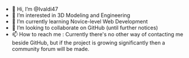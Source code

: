 - 👋 Hi, I’m @Ivaldi47
- 👀 I’m interested in 3D Modeling and Engineering
- 🌱 I’m currently learning Novice-level Web Development
- 💞️ I’m looking to collaborate on GitHub (until further notices)
- 📫 How to reach me : Currently there's no other way of contacting me beside GitHub, but if the project is growing significantly then a community forum will be made.

<!---
Ivaldi47/Ivaldi47 is a ✨ special ✨ repository because its `README.md` (this file) appears on your GitHub profile.
You can click the Preview link to take a look at your changes.
--->
